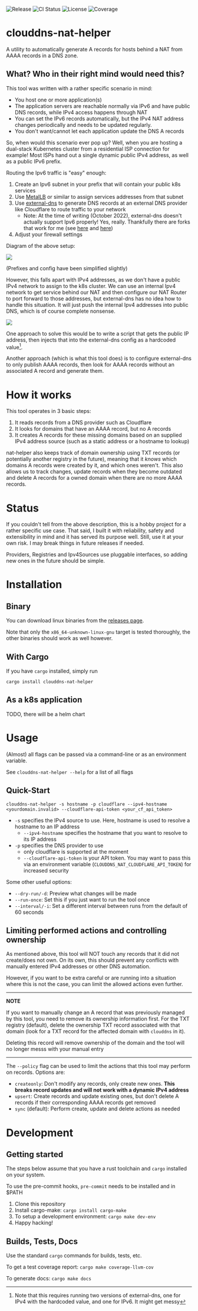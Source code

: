 ![Release](https://img.shields.io/github/v/release/maxhoesel/clouddns-nat-helper)
![CI Status](https://img.shields.io/github/workflow/status/maxhoesel/clouddns-nat-helper/CI/main)
![License](https://img.shields.io/github/license/maxhoesel/clouddns-nat-helper)
![Coverage](https://img.shields.io/codecov/c/github/maxhoesel/clouddns-nat-helper)

# clouddns-nat-helper

A utility to automatically generate A records for hosts behind a NAT from AAAA records in a DNS zone.

## What? Who in their right mind would need this?

This tool was written with a rather specific scenario in mind:

- You host one or more application(s)
- The application servers are reachable normally via IPv6 and have public DNS records, while IPv4 access happens through NAT
- You can set the IPv6 records automatically, but the IPv4 NAT address changes periodically and needs to be updated regularly.
- You don't want/cannot let each application update the DNS A records

So, when would this scenario ever pop up? Well, when you are hosting a dual-stack Kubernetes cluster from a residential ISP connection for example!
Most ISPs hand out a single dynamic public IPv4 address, as well as a public IPv6 prefix.

Routing the Ipv6 traffic is "easy" enough:

1. Create an Ipv6 subnet in your prefix that will contain your public k8s services
2. Use [MetalLB](https://metallb.universe.tf/) or similar to assign services addresses from that subnet
3. Use [external-dns](https://github.com/kubernetes-sigs/external-dns) to generate DNS records at an external DNS provider like Cloudflare to route traffic to your network
    - Note: At the time of writing (October 2022), external-dns doesn't actually support Ipv6 properly! Yes, really. Thankfully there are forks that work for me (see [here](https://github.com/samipsolutions/external-dns/tree/feat/ipv6-support) and [here](https://github.com/kubernetes-sigs/external-dns/pull/2461))
4. Adjust your firewall settings

Diagram of the above setup:

![](imgs/scenario-ipv6.png)

(Prefixes and config have been simplified slightly)

However, this falls apart with IPv4 addresses, as we don't have a public IPv4 network to assign to the k8s cluster.
We can use an internal Ipv4 network to get service behind our NAT and then configure our NAT Router to port forward to those addresses, but external-dns has no idea how to handle this situation.
It will just push the internal Ipv4 addresses into public DNS, which is of course complete nonsense.

![](imgs/scenario-ipv4.png)

One approach to solve this would be to write a script that gets the public IP address, then injects that into the external-dns config as a hardcoded value[^1].

Another approach (which is what this tool does) is to configure external-dns to only publish AAAA records, then look for AAAA records without an associated A record and generate them.

[^1]: Note that this requires running two versions of external-dns, one for IPv4 with the hardcoded value, and one for IPv6. It might get messy

# How it works

This tool operates in 3 basic steps:
1. It reads records from a DNS provider such as Cloudflare
2. It looks for domains that have an AAAA record, but no A records
3. It creates A records for these missing domains based on an supplied IPv4 address source (such as a static address or a hostname to lookup)

nat-helper also keeps track of domain ownership using TXT records (or potentially another registry in the future),
meaning that it *knows* which domains A records were created by it, and which ones weren't.
This also allows us to track changes, update records when they become outdated and delete A records for a owned domain when there are no more AAAA records.

# Status

If you couldn't tell from the above description, this is a hobby project for a rather specific use case.
That said, I built it with reliability, safety and extensibility in mind and it has served its purpose well.
Still, use it at your own risk. I may break things in future releases if needed.

Providers, Registries and Ipv4Sources use pluggable interfaces, so adding new ones in the future should be simple.

# Installation

## Binary

You can download linux binaries from the [releases page](https://github.com/maxhoesel/clouddns-nat-helper/releases).

Note that only the `x86_64-unknown-linux-gnu` target is tested thoroughly, the other binaries should work as well however.

## With Cargo

If you have `cargo` installed, simply run

`cargo install clouddns-nat-helper`

## As a k8s application

TODO, there will be a helm chart

# Usage

(Almost) all flags can be passed via a command-line or as an environment variable.

See `clouddns-nat-helper --help` for a list of all flags

## Quick-Start

`clouddns-nat-helper -s hostname -p cloudflare --ipv4-hostname <yourdomain.invalid> --cloudflare-api-token <your_cf_api_token>`

- `-s` specifies the IPv4 source to use. Here, hostname is used to resolve a hostname to an IP address
    - `--ipv4-hostname` specifies the hostname that you want to resolve to its IP address
- `-p` specifies the DNS provider to use
    - only cloudflare is supported at the moment
    - `--cloudflare-api-token` is your API token. You may want to pass this via an environment variable (`CLOUDDNS_NAT_CLOUDFLARE_API_TOKEN`) for increased security

Some other useful options:

- `--dry-run/-d`: Preview what changes will be made
- `--run-once`: Set this if you just want to run the tool once
- `--interval/-i`: Set a different interval between runs from the default of 60 seconds

## Limiting performed actions and controlling ownership

As mentioned above, this tool will NOT touch any records that it did not create/does not own.
On its own, this should prevent any conflicts with manually entered IPv4 addresses or other DNS automation.

However, if you want to be extra careful or are running into a situation where this is not the case,
you can limit the allowed actions even further.

---
**NOTE**

If you want to manually change an A record that was previously managed by this tool, you need to remove its ownership information first.
For the TXT registry (default), delete the ownership TXT record associated with that domain (look for a TXT record for the affected domain with `clouddns` in it).

Deleting this record will remove ownership of the domain and the tool will no longer messs with your manual entry

---

The `--policy` flag can be used to limit the actions that this tool may perform on records. Options are:
- `createonly`: Don't modify any records, only create new ones. **This breaks record updates and will not work with a dynamic IPv4 address**
- `upsert`: Create records and update existing ones, but don't delete A records if their corresponding AAAA records get removed
- `sync` (default): Perform create, update and delete actions as needed

# Development

## Getting started

The steps below assume that you have a rust toolchain and `cargo` installed on your system.

To use the pre-commit hooks, `pre-commit` needs to be installed and in $PATH

1. Clone this repository
2. Install cargo-make: `cargo install cargo-make`
3. To setup a development environment: `cargo make dev-env`
4. Happy hacking!

## Builds, Tests, Docs

Use the standard `cargo` commands for builds, tests, etc.

To get a test coverage report: `cargo make coverage-llvm-cov`

To generate docs: `cargo make docs`
